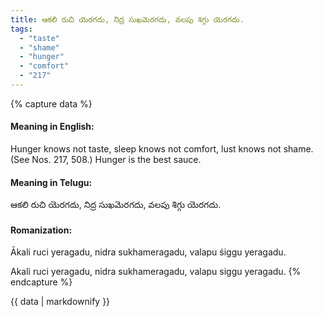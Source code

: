 ```yaml
---
title: ఆకలి రుచి యెరగదు, నిద్ర సుఖమెరగదు, వలపు శిగ్గు యెరగదు.
tags:
  - "taste"
  - "shame"
  - "hunger"
  - "comfort"
  - "217"
---
```


{% capture data %}
#### Meaning in English:
Hunger knows not taste, sleep knows not comfort, lust knows not shame.
(See Nos. 217, 508.)
Hunger is the best sauce.

#### Meaning in Telugu:
ఆకలి రుచి యెరగదు, నిద్ర సుఖమెరగదు, వలపు శిగ్గు యెరగదు.

#### Romanization:
Ākali ruci yeragadu, nidra sukhameragadu, valapu śiggu yeragadu.

Akali ruci yeragadu, nidra sukhameragadu, valapu siggu yeragadu.
{% endcapture %}

{{ data | markdownify }}

